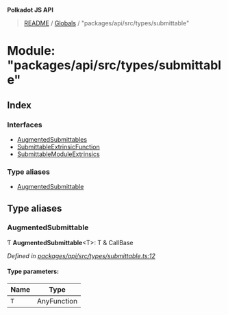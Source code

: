 **Polkadot JS API**

> [README](../README.md) / [Globals](../globals.md) / "packages/api/src/types/submittable"

# Module: "packages/api/src/types/submittable"

## Index

### Interfaces

* [AugmentedSubmittables](../interfaces/_packages_api_src_types_submittable_.augmentedsubmittables.md)
* [SubmittableExtrinsicFunction](../interfaces/_packages_api_src_types_submittable_.submittableextrinsicfunction.md)
* [SubmittableModuleExtrinsics](../interfaces/_packages_api_src_types_submittable_.submittablemoduleextrinsics.md)

### Type aliases

* [AugmentedSubmittable](_packages_api_src_types_submittable_.md#augmentedsubmittable)

## Type aliases

### AugmentedSubmittable

Ƭ  **AugmentedSubmittable**\<T>: T & CallBase

*Defined in [packages/api/src/types/submittable.ts:12](https://github.com/polkadot-js/api/blob/ee6b6da02/packages/api/src/types/submittable.ts#L12)*

#### Type parameters:

Name | Type |
------ | ------ |
`T` | AnyFunction |
